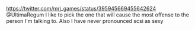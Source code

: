 https://twitter.com/mrj_games/status/395945669455642624 @UltimaRegum I like to pick the one that will cause the most offense to the person I'm talking to. Also I have never pronounced scsi as sexy